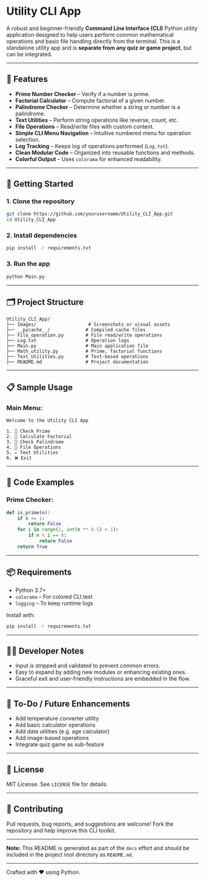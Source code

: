 # Utility CLI App

A robust and beginner-friendly **Command Line Interface (CLI)** Python utility application designed to help users perform common mathematical operations and basic file handling directly from the terminal. This is a standalone utility app and is **separate from any quiz or game project**, but can be integrated.

---

## 🧰 Features

* **Prime Number Checker** – Verify if a number is prime.
* **Factorial Calculator** – Compute factorial of a given number.
* **Palindrome Checker** – Determine whether a string or number is a palindrome.
* **Text Utilities** – Perform string operations like reverse, count, etc.
* **File Operations** – Read/write files with custom content.
* **Simple CLI Menu Navigation** – Intuitive numbered menu for operation selection.
* **Log Tracking** – Keeps log of operations performed (`Log.txt`).
* **Clean Modular Code** – Organized into reusable functions and methods.
* **Colorful Output** – Uses `colorama` for enhanced readability.

---

## 🚀 Getting Started

### 1. Clone the repository

```bash
git clone https://github.com/yourusername/Utility_CLI_App.git
cd Utility_CLI_App
```

### 2. Install dependencies

```bash
pip install -r requirements.txt
```

### 3. Run the app

```bash
python Main.py
```

---

## 🗂️ Project Structure

```
Utility_CLI_App/
├── Images/                   # Screenshots or visual assets
├── __pycache__/             # Compiled cache files
├── File_operation.py        # File read/write operations
├── Log.txt                  # Operation logs
├── Main.py                  # Main application file
├── Math_utility.py          # Prime, factorial functions
├── Text_Utilities.py        # Text-based operations
├── README.md                # Project documentation
```

---

## 📋 Sample Usage

### Main Menu:

```
Welcome to the Utility CLI App

1. 🔢 Check Prime
2. 🧮 Calculate Factorial
3. 🔁 Check Palindrome
4. 📁 File Operations
5. ✏️ Text Utilities
6. ❌ Exit
```

---

## 🧪 Code Examples

### Prime Checker:

```python
def is_prime(n):
    if n <= 1:
        return False
    for i in range(2, int(n ** 0.5) + 1):
        if n % i == 0:
            return False
    return True
```

---

## 📦 Requirements

* Python 3.7+
* `colorama` – For colored CLI text
* `logging` – To keep runtime logs

Install with:

```bash
pip install -r requirements.txt
```

---

## 🧑‍💻 Developer Notes

* Input is stripped and validated to prevent common errors.
* Easy to expand by adding new modules or enhancing existing ones.
* Graceful exit and user-friendly instructions are embedded in the flow.

---

## 📌 To-Do / Future Enhancements

* Add temperature converter utility
* Add basic calculator operations
* Add date utilities (e.g. age calculator)
* Add image-based operations
* Integrate quiz game as sub-feature

---

## 📜 License

MIT License. See `LICENSE` file for details.

---

## 🙌 Contributing

Pull requests, bug reports, and suggestions are welcome! Fork the repository and help improve this CLI toolkit.

---

**Note:** This README is generated as part of the `docs` effort and should be included in the project root directory as `README.md`.

---

Crafted with ❤️ using Python.
